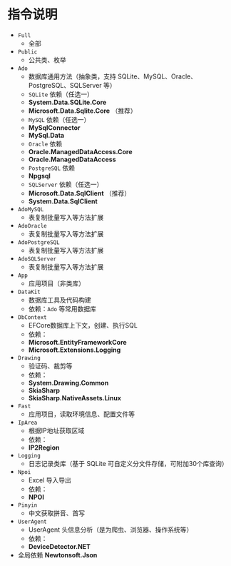 ﻿# 指令说明
- `Full`
    - 全部
- `Public`
    - 公共类、枚举
- `Ado`
    - 数据库通用方法（抽象类，支持 SQLite、MySQL、Oracle、PostgreSQL、SQLServer 等）
    - `SQLite` 依赖（任选一）
    - **System.Data.SQLite.Core**
    - **Microsoft.Data.Sqlite.Core** （推荐）
    - `MySQL` 依赖（任选一）
    - **MySqlConnector**
    - **MySql.Data**
    - `Oracle` 依赖
    - **Oracle.ManagedDataAccess.Core**
    - **Oracle.ManagedDataAccess**
    - `PostgreSQL` 依赖
    - **Npgsql**
    - `SQLServer` 依赖（任选一）
    - **Microsoft.Data.SqlClient** （推荐）
    - **System.Data.SqlClient**
- `AdoMySQL`
    - 表复制批量写入等方法扩展
- `AdoOracle`
    - 表复制批量写入等方法扩展
- `AdoPostgreSQL`
    - 表复制批量写入等方法扩展
- `AdoSQLServer`
    - 表复制批量写入等方法扩展
- `App`
    - 应用项目（非类库）
- `DataKit`
    - 数据库工具及代码构建
    - 依赖：`Ado` 等常用数据库
- `DbContext`
    - EFCore数据库上下文，创建、执行SQL
    - 依赖：
    - **Microsoft.EntityFrameworkCore**
    - **Microsoft.Extensions.Logging**
- `Drawing`
    - 验证码、裁剪等
    - 依赖：
    - **System.Drawing.Common**
    - **SkiaSharp**
    - **SkiaSharp.NativeAssets.Linux**
- `Fast`
    - 应用项目，读取环境信息、配置文件等
- `IpArea`
    - 根据IP地址获取区域
    - 依赖：
    - **IP2Region**
- `Logging`
    - 日志记录类库（基于 SQLite 可自定义分文件存储，可附加30个库查询）
- `Npoi`
    - Excel 导入导出
    - 依赖：
    - **NPOI**
- `Pinyin`
    - 中文获取拼音、首写
- `UserAgent`
    - UserAgent 头信息分析（是为爬虫、浏览器、操作系统等）
    - 依赖：
    - **DeviceDetector.NET**
- 全局依赖 **Newtonsoft.Json**